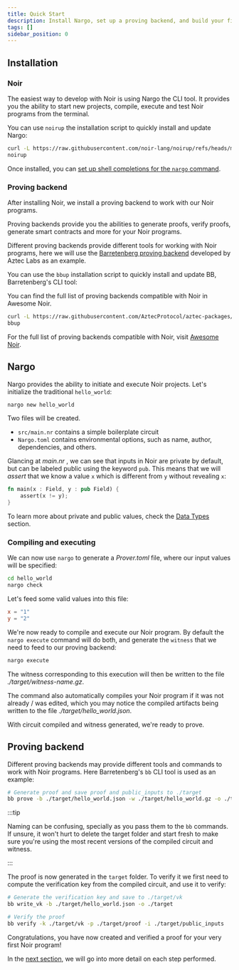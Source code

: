 ```yaml
---
title: Quick Start
description: Install Nargo, set up a proving backend, and build your first Noir program end-to-end—create a project, compile and execute it, then generate and verify a proof with Barretenberg.
tags: []
sidebar_position: 0
---
```


## Installation

### Noir

The easiest way to develop with Noir is using Nargo the CLI tool. It provides you the ability to start new projects, compile, execute and test Noir programs from the terminal.

You can use `noirup` the installation script to quickly install and update Nargo:

```bash
curl -L https://raw.githubusercontent.com/noir-lang/noirup/refs/heads/main/install | bash
noirup
```

Once installed, you can [set up shell completions for the `nargo` command](setting_up_shell_completions).

### Proving backend

After installing Noir, we install a proving backend to work with our Noir programs.

Proving backends provide you the abilities to generate proofs, verify proofs, generate smart contracts and more for your Noir programs.

Different proving backends provide different tools for working with Noir programs, here we will use the [Barretenberg proving backend](https://github.com/AztecProtocol/aztec-packages/tree/master/barretenberg) developed by Aztec Labs as an example.

You can use the `bbup` installation script to quickly install and update BB, Barretenberg's CLI tool:

You can find the full list of proving backends compatible with Noir in Awesome Noir.

```bash
curl -L https://raw.githubusercontent.com/AztecProtocol/aztec-packages/refs/heads/master/barretenberg/bbup/install | bash
bbup
```

For the full list of proving backends compatible with Noir, visit [Awesome Noir](https://github.com/noir-lang/awesome-noir/?tab=readme-ov-file#proving-backends).

## Nargo

Nargo provides the ability to initiate and execute Noir projects. Let's initialize the traditional `hello_world`:

```sh
nargo new hello_world
```

Two files will be created.

- `src/main.nr` contains a simple boilerplate circuit
- `Nargo.toml` contains environmental options, such as name, author, dependencies, and others.

Glancing at _main.nr_ , we can see that inputs in Noir are private by default, but can be labeled public using the keyword `pub`. This means that we will _assert_ that we know a value `x` which is different from `y` without revealing `x`:

```rust
fn main(x : Field, y : pub Field) {
    assert(x != y);
}
```

To learn more about private and public values, check the [Data Types](../noir/concepts/data_types/index.md) section.

### Compiling and executing

We can now use `nargo` to generate a _Prover.toml_ file, where our input values will be specified:

```sh
cd hello_world
nargo check
```

Let's feed some valid values into this file:

```toml
x = "1"
y = "2"
```

We're now ready to compile and execute our Noir program. By default the `nargo execute` command will do both, and generate the `witness` that we need to feed to our proving backend:

```sh
nargo execute
```

The witness corresponding to this execution will then be written to the file _./target/witness-name.gz_.

The command also automatically compiles your Noir program if it was not already / was edited, which you may notice the compiled artifacts being written to the file _./target/hello_world.json_.

With circuit compiled and witness generated, we're ready to prove.

## Proving backend

Different proving backends may provide different tools and commands to work with Noir programs. Here Barretenberg's `bb` CLI tool is used as an example:

```sh
# Generate proof and save proof and public_inputs to ./target
bb prove -b ./target/hello_world.json -w ./target/hello_world.gz -o ./target
```

:::tip

Naming can be confusing, specially as you pass them to the `bb` commands. If unsure, it won't hurt to delete the target folder and start fresh to make sure you're using the most recent versions of the compiled circuit and witness.

:::

The proof is now generated in the `target` folder. To verify it we first need to compute the verification key from the compiled circuit, and use it to verify:

```sh
# Generate the verification key and save to ./target/vk
bb write_vk -b ./target/hello_world.json -o ./target

# Verify the proof
bb verify -k ./target/vk -p ./target/proof -i ./target/public_inputs
```

Congratulations, you have now created and verified a proof for your very first Noir program!

In the [next section](./project_breakdown.md), we will go into more detail on each step performed.
